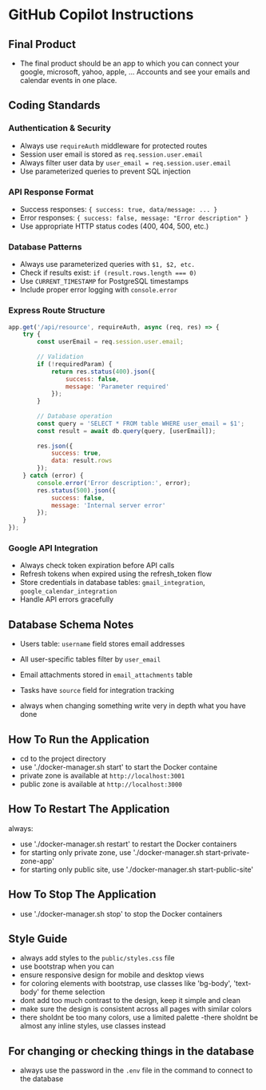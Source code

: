 # GitHub Copilot Instructions

## Final Product
- The final product should be an app to which you can connect your google, microsoft, yahoo, apple, ... Accounts and see your emails and calendar events in one place.


## Coding Standards

### Authentication & Security
- Always use `requireAuth` middleware for protected routes
- Session user email is stored as `req.session.user.email`
- Always filter user data by `user_email = req.session.user.email`
- Use parameterized queries to prevent SQL injection

### API Response Format
- Success responses: `{ success: true, data/message: ... }`
- Error responses: `{ success: false, message: "Error description" }`
- Use appropriate HTTP status codes (400, 404, 500, etc.)

### Database Patterns
- Always use parameterized queries with `$1, $2, etc.`
- Check if results exist: `if (result.rows.length === 0)`
- Use `CURRENT_TIMESTAMP` for PostgreSQL timestamps
- Include proper error logging with `console.error`

### Express Route Structure
```javascript
app.get('/api/resource', requireAuth, async (req, res) => {
    try {
        const userEmail = req.session.user.email;
        
        // Validation
        if (!requiredParam) {
            return res.status(400).json({
                success: false,
                message: 'Parameter required'
            });
        }
        
        // Database operation
        const query = 'SELECT * FROM table WHERE user_email = $1';
        const result = await db.query(query, [userEmail]);
        
        res.json({
            success: true,
            data: result.rows
        });
    } catch (error) {
        console.error('Error description:', error);
        res.status(500).json({
            success: false,
            message: 'Internal server error'
        });
    }
});
```

### Google API Integration
- Always check token expiration before API calls
- Refresh tokens when expired using the refresh_token flow
- Store credentials in database tables: `gmail_integration`, `google_calendar_integration`
- Handle API errors gracefully

## Database Schema Notes
- Users table: `username` field stores email addresses
- All user-specific tables filter by `user_email`
- Email attachments stored in `email_attachments` table
- Tasks have `source` field for integration tracking


- always when changing something write very in depth what you have done

## How To Run the Application
- cd to the project directory
- use './docker-manager.sh start' to start the Docker containe
- private zone is available at `http://localhost:3001`
- public zone is available at `http://localhost:3000`

## How To Restart The Application
always:
- use './docker-manager.sh restart' to restart the Docker containers
- for starting only private zone, use './docker-manager.sh start-private-zone-app'
- for starting only public site, use './docker-manager.sh start-public-site'


## How To Stop The Application
- use './docker-manager.sh stop' to stop the Docker containers



## Style Guide
- always add styles to the `public/styles.css` file
- use bootstrap when you can
- ensure responsive design for mobile and desktop views
- for coloring elements with bootstrap, use classes like 'bg-body', 'text-body' for theme selection
- dont add too much contrast to the design, keep it simple and clean
- make sure the design is consistent across all pages with similar colors
- there sholdnt be too many colors, use a limited palette
-there sholdnt be almost any inline styles, use classes instead



## For changing or checking things in the database
- always use the password in the `.env` file in the command to connect to the database


